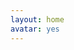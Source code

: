 ```yaml
---
layout: home
avatar: yes
---
```


<div style="width:800px; height:470px; margin:auto">
	<div style="width:400px;height:120px; position: relative; left:0px; top:0px;">
		<div class="home_block" style="width:395px;height:115px;"></div>
	</div>
	<div style="width:200px;height:280px; position: relative; left:400px; top:-120px;">
		<div class="home_block" style="width:190px;height:275px; margin-left:4px;"></div>
	</div>
	<div style="width:200px;height:350px; position: relative; left:0px; top:-280px;">
		<div class="home_block" style="width:195px;height:345px;margin-top:4px;"></div>
	</div>
	<div style="width:200px;height:350px; position: relative; left:200px; top:-630px;">
		<div class="home_block" style="width:190px;height:345px; margin-left:4px;"></div>
	</div>
	<div style="width:200px;height:280px; position: relative;left:600px; top:-1100px;">
		<div class="home_block" style="width:195px;height:275px; margin-left:4px; margin-top:-4px;"></div>
	</div>
	<div style="width:400px;height:190px; position: relative; left:400px; top:-1100px;">
		<div class="home_block" style="width:395px;height:185px;margin-left:4px; margin-top:4px;"></div>
	</div>
	
</div>















